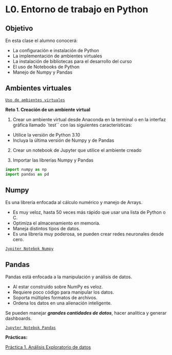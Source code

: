 # L0. Entorno de trabajo en Python

## Objetivo

En esta clase el alumno conocerá:

* La configuración e instalación de Python
* La implementación de ambientes virtuales
* La instalación de bibliotecas para el desarrollo del curso
* El uso de Notebooks de Python
* Manejo de Numpy y Pandas


## Ambientes virtuales

[`Uso de ambientes virtuales`](./L00-1-Ambiente/README.md)


__Reto 1. Creación de un ambiente virtual__

1. Crear un ambiente virtual desde Anaconda en la terminal o en la interfaz gráfica llamado `test`` con las siguientes características:

* Utilice la versión de Python 3.10
* Incluya la última versión de Numpy y de Pandas   

2. Crear un notebook de Jupyter que utilice el ambiente creado

3. Importar las librerías Numpy y Pandas 

```Python
import numpy as np
import pandas as pd
```

## Numpy

Es una librería enfocada al cálculo numérico y manejo de Arrays.

- Es muy veloz, hasta 50 veces más rápido que usar una lista de Python o C.
- Optimiza el almacenamiento en memoria.
- Maneja distintos tipos de datos.
- Es una librería muy poderosa, se pueden crear redes neuronales desde cero.

[`Jypiter Notebok Numpy`](./L00-2-Numpy/L00-2-numpy.ipynb)


## Pandas

Pandas está enfocada a la manipulación y análisis de datos.

- Al estar construido sobre NumPy es veloz.
- Requiere poco código para manipular los datos.
- Soporta múltiples formatos de archivos.
- Ordena los datos en una alienación inteligente.

Se pueden manejar ***grandes cantidades de datos***, hacer analítica y generar dashboards.

[`Jupyter Notebok Pandas`](./L00-3-Pandas/00_numpy_pandas.ipynb)

**Prácticas:**

[Práctica 1. Análisis Exploratorio de datos]()

